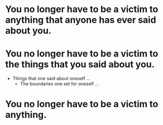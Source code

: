 # You no longer have to be a victim to anything that anyone has ever said about you.

# You no longer have to be a victim to the things that you said about you.
- Things that one said about oneself ...
  - The boundaries one set for oneself ...

# You no longer have to be a victim to anything.